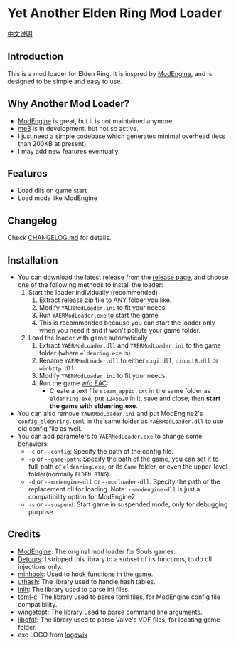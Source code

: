 # Yet Another Elden Ring Mod Loader

[中文说明](README.zhCN.md)

## Introduction
This is a mod loader for Elden Ring. It is inspred by [ModEngine](https://github.com/soulsmods/ModEngine2), and is designed to be simple and easy to use.

## Why Another Mod Loader?
- [ModEngine](https://github.com/soulsmods/ModEngine2) is great, but it is not maintained anymore.
- [me3](https://github.com/garyttierney/me3) is in development, but not so active.
- I just need a simple codebase which generates minimal overhead (less than 200KB at present).
- I may add new features eventually.

## Features
- Load dlls on game start
- Load mods like ModEngine

## Changelog
Check [CHANGELOG.md](CHANGELOG.md) for details.

## Installation
- You can download the latest release from the [release page](https://github.com/soarqin/YAERModLoader/releases), and choose one of the following methods to install the loader:
  1. Start the loader individually (recommended)
     1. Extract release zip file to ANY folder you like.
     2. Modify `YAERModLoader.ini` to fit your needs.
     3. Run `YAERModLoader.exe` to start the game.
     4. This is recommended because you can start the loader only when you need it and it won't pollute your game folder.
  2. Load the loader with game automatically
     1. Extract `YAERModLoader.dll` and `YAERModLoader.ini` to the game folder (where `eldenring.exe` is).
     2. Rename `YAERModLoader.dll` to either `dxgi.dll`, `dinput8.dll` or `winhttp.dll`.
     3. Modify `YAERModLoader.ini` to fit your needs.
     4. Run the game [w/o EAC](https://steamcommunity.com/sharedfiles/filedetails/?id=2763986548):
        - Create a text file `steam_appid.txt` in the same folder as `eldenring.exe`, put `1245620` in it, save and close, then **start the game with eldenring.exe**. 
- You can also remove `YAERModLoader.ini` and put ModEngine2's `config_eldenring.toml` in the same folder as `YAERModLoader.dll` to use old config file as well.
- You can add parameters to `YAERModLoader.exe` to change some behaviors:
  - `-c` or `--config`: Specify the path of the config file.
  - `-p` or `--game-path`: Specify the path of the game, you can set it to full-path of `eldenring.exe`, or its `Game` folder, or even the upper-level folder(normally `ELDEN RING`).
  - `-d` or `--modengine-dll` or `--modloader-dll`: Specify the path of the replacement dll for loading. Note: `--modengine-dll` is just a compatibility option for ModEngine2.
  - `-s` or `--suspend`: Start game in suspended mode, only for debugging purpose.

## Credits
- [ModEngine](https://github.com/soulsmods/ModEngine2): The original mod loader for Souls games.
- [Detours](https://github.com/microsoft/Detours): I stripped this library to a subset of its functions, to do dll injections only.
- [minhook](https://github.com/TsudaKageyu/minhook): Used to hook functions in the game.
- [uthash](https://github.com/troydhanson/uthash): The library used to handle hash tables.
- [inih](https://github.com/benhoyt/inih): The library used to parse ini files.
- [toml-c](https://github.com/arp242/toml-c): The library used to parse toml files, for ModEngine config file compatibility.
- [wingetopt](https://github.com/alex85k/wingetopt): The library used to parse command line arguments.
- [libofdf](https://github.com/Jan200101/libofdf): The library used to parse Valve's VDF files, for locating game folder.
- exe LOGO from [logowik](https://logowik.com/elden-ring-logo-vector-svg-pdf-ai-eps-cdr-free-download-12207.html)

